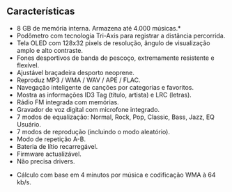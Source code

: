 ﻿## Características 

- 8 GB de memória interna. Armazena até 4.000 músicas.*
- Podômetro com tecnologia Tri-Axis para registrar a distância percorrida. 
- Tela OLED com 128x32 pixels de resolução, ângulo de visualização amplo e alto contraste. 
- Fones desportivos de banda de pescoço, extremamente resistente e flexível. 
- Ajustável braçadeira desporto neoprene. 
- Reproduz MP3 / WMA / WAV / APE / FLAC. 
- Navegação inteligente de canções por categorias e favoritos. 
- Mostra as informações ID3 Tag (título, artista) e LRC (letras). 
- Rádio FM integrada com memórias. 
- Gravador de voz digital com microfone integrado. 
- 7 modos de equalização: Normal, Rock, Pop, Classic, Bass, Jazz, EQ Usuário. 
- 7 modos de reprodução (incluindo o modo aleatório). 
- Modo de repetição A-B. 
- Bateria de lítio recarregável. 
- Firmware actualizável. 
- Não precisa drivers. 
* Cálculo com base em 4 minutos por música e codificação WMA à 64 kb/s.
